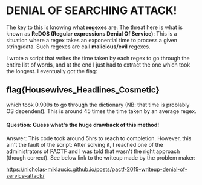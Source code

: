# DENIAL OF SEARCHING ATTACK!
The key to this is knowing what **regexes** are. The threat here is what is known as **ReDOS (Regular expressions Denial Of Service)**: This is a situation where a regex takes an exponential time to process a given string/data. Such regexes are call **malicious/evil** regexes.

I wrote a script that writes the time taken by each regex to go through the entire list of words, and at the end I just had to extract the one which took the longest. I eventually got the flag:

## flag{Housewives_Headlines_Cosmetic}
which took 0.909s to go through the dictionary (NB: that time is problably OS dependent). This is around 45 times the time taken by an average regex.

#### Question: Guess what's the **huge** drawback of this method!

Answer: 
This code took around 5hrs to reach to completion. However, this ain't the fault of the script: After solving it, I reached one of the administrators of PACTF and I was told that wasn't the right approach (though correct). See below link to the writeup made by the problem maker:

https://nicholas-miklaucic.github.io/posts/pactf-2019-writeup-denial-of-service-attack/
